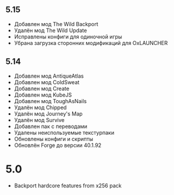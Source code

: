 ## 5.15
* Добавлен мод The Wild Backport
* Удалён мод The Wild Update
* Исправлены конфиги для одиночной игры
* Убрана загрузка сторонних модификаций для OxLAUNCHER

## 5.14

* Добавлен мод AntiqueAtlas
* Добавлен мод ColdSweat
* Добавлен мод Create
* Добавлен мод KubeJS
* Добавлен мод ToughAsNails
* Удалён мод Chipped
* Удалён мод Journey's Map
* Удалён мод Survive
* Добавлен пак с переводами
* Удалены неиспользуемые текстурпаки
* Обновлены конфиги и скрипты
* Обновлён Forge до версии 40.1.92

# 5.0
* Backport hardcore features from x256 pack
